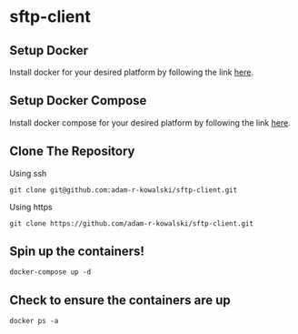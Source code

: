 # sftp-client

## Setup Docker

Install docker for your desired platform by following the link [here](https://docs.docker.com/install/).

## Setup Docker Compose

Install docker compose for your desired platform by following the link [here](https://docs.docker.com/compose/install/).

## Clone The Repository

Using ssh

`git clone git@github.com:adam-r-kowalski/sftp-client.git`

Using https

`git clone https://github.com/adam-r-kowalski/sftp-client.git`

## Spin up the containers!

`docker-compose up -d`

## Check to ensure the containers are up

`docker ps -a`
